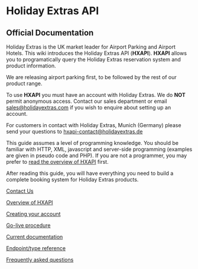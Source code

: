 ---
---

# Holiday Extras API

## Official Documentation

Holiday Extras is the UK market leader for Airport Parking and Airport Hotels. This wiki introduces the Holiday Extras API (**HXAPI**). **HXAPI** allows you to programatically query the Holiday Extras reservation system and product information.

We are releasing airport parking first, to be followed by the rest of our product range.

To use **HXAPI** you must have an account with Holiday Extras. We do **NOT** permit anonymous access. Contact our sales department or email <sales@holidayextras.com> if you wish to enquire about setting up an account.

For customers in contact with Holiday Extras, Munich (Germany) please send your questions to
<hxapi-contact@holidayextras.de>

This guide assumes a level of programming knowledge. You should be familiar with HTTP, XML, javascript and server-side programming (examples are given in pseudo code and PHP). If you are not a programmer, you may prefer to [read the overview of HXAPI](/nontechOverview) first.

After reading this guide, you will have everything you need to build a complete booking system for Holiday Extras products.

[Contact Us](/contactus)

[Overview of HXAPI](/nontechOverview)

[Creating your account](/accounts)

[Go-live procedure](/golive)

[Current documentation](intro)

[Endpoint/type reference](hxapi/)

[Frequently asked questions](/faq)


